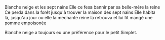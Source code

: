 Blanche neige et les sept nains
Elle ce fesa bannir par sa belle-mère la reine
Ce perda dans la forêt jusqu'à trouver la maison des sept nains
Elle habita là, jusqu'au jour ou elle la mechante reine la retrouva et lui fit mangé une pomme empoisonée

Blanche neige a toujours eu une préférence pour le petit Simplet.
